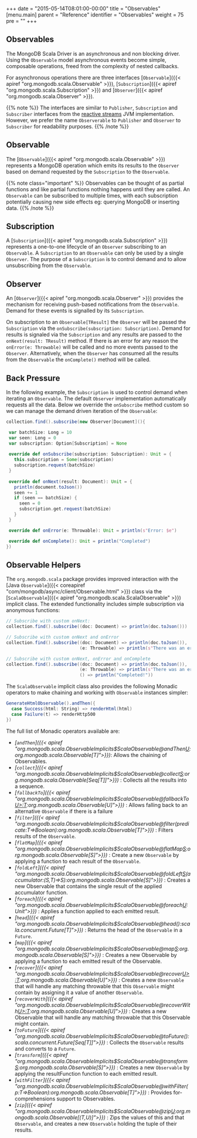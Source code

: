 +++
date = "2015-05-14T08:01:00-00:00"
title = "Observables"
[menu.main]
  parent = "Reference"
  identifier = "Observables"
  weight = 75
  pre = "<i class='fa'></i>"
+++

## Observables

The MongoDB Scala Driver is an asynchronous and non blocking driver. Using the `Observable` model asynchronous events become simple, composable operations, freed from the complexity of nested callbacks.  

For asynchronous operations there are three interfaces [`Observable`]({{< apiref "org.mongodb.scala.Observable" >}}), [`Subscription`]({{< apiref "org.mongodb.scala.Subscription" >}}) and [`Observer`]({{< apiref "org.mongodb.scala.Observer" >}}).

{{% note %}}
The interfaces are similar to `Publisher`, `Subscription` and `Subscriber` interfaces from the [reactive streams](http://www.reactive-streams.org/) JVM implementation.  However, we prefer the name `Observerable` to `Publisher` and `Observer` to `Subscriber` for readability purposes.
{{% /note %}}

## Observable
The [`Observable`]({{< apiref "org.mongodb.scala.Observable" >}}) represents a MongoDB operation which emits its results to the `Observer` based on demand requested by the `Subscription` to the `Observable`. 

{{% note class="important" %}}
Observables can be thought of as partial functions and like partial functions nothing happens until they are called. 
An `Observable` can be subscribed to multiple times, with each subscription potentially causing new side effects eg: querying MongoDB or inserting data.
{{% /note %}}

## Subscription

A [`Subscription`]({{< apiref "org.mongodb.scala.Subscription" >}}) represents a one-to-one lifecycle of an `Observer` subscribing to an `Observable`.  A `Subscription` to an `Observable` can only be used by a single `Observer`.  The purpose of a `Subscription` is to control demand and to allow unsubscribing from the `Observable`.

## Observer

An [`Observer`]({{< apiref "org.mongodb.scala.Observer" >}}) provides the mechanism for receiving push-based notifications from the
`Observable`.  Demand for these events is signalled by its `Subscription`.

On subscription to an `Observable[TResult]` the `Observer` will be passed the `Subscription` via the 
`onSubscribe(subscription: Subscription)`. Demand for results is signaled via the `Subscription` and any results are passed to the 
`onNext(result: TResult)` method.  If there is an error for any reason the `onError(e: Throwable)` will be 
called and no more events passed to the `Observer`. Alternatively, when the `Observer` has consumed all the results from the `Observable` 
the `onComplete()` method will be called.


## Back Pressure

In the following example, the `Subscription` is used to control demand when iterating an `Observable`. The default `Observer` implementation
automatically requests all the data. Below we override the `onSubscribe` method custom so we can manage the demand driven iteration of the 
`Observable`:

 ```scala
collection.find().subscribe(new Observer[Document](){

  var batchSize: Long = 10
  var seen: Long = 0
  var subscription: Option[Subscription] = None
  
  override def onSubscribe(subscription: Subscription): Unit = {
    this.subscription = Some(subscription)
    subscription.request(batchSize)
  }
  
  override def onNext(result: Document): Unit = {
    println(document.toJson())
    seen += 1
    if (seen == batchSize) {
      seen = 0
      subscription.get.request(batchSize)
    }
  }

  override def onError(e: Throwable): Unit = println(s"Error: $e")

  override def onComplete(): Unit = println("Completed")
})
```
## Observable Helpers

The `org.mongodb.scala` package provides improved interaction with the 
[Java `Observable`]({{< coreapiref "com/mongodb/async/client/Observable.html" >}}) class via the 
[`ScalaObservable`]({{< apiref "org.mongodb.scala.ScalaObservable" >}}) implicit class. The extended functionality includes simple 
subscription via anonymous functions:

```scala
// Subscribe with custom onNext:
collection.find().subscribe((doc: Document) => println(doc.toJson()))

// Subscribe with custom onNext and onError
collection.find().subscribe((doc: Document) => println(doc.toJson()),
                            (e: Throwable) => println(s"There was an error: $e"))

// Subscribe with custom onNext, onError and onComplete
collection.find().subscribe((doc: Document) => println(doc.toJson()),
                            (e: Throwable) => println(s"There was an error: $e"),
                            () => println("Completed!"))
```

The `ScalaObservable` implicit class also provides the following Monadic operators to make chaining and working with `Observable` instances 
simpler:


```scala
GenerateHtmlObservable().andThen({
  case Success(html: String) => renderHtml(html)
  case Failure(t) => renderHttp500
})

```

The full list of Monadic operators available are:

 - *[`andThen`]({{< apiref "org.mongodb.scala.ObservableImplicits$ScalaObservable@andThen[U](pf:PartialFunction[scala.util.Try[T],U]):org.mongodb.scala.Observable[T]">}})*: 
    Allows the chaining of Observables. 
 - *[`collect`]({{< apiref "org.mongodb.scala.ObservableImplicits$ScalaObservable@collect[S]():org.mongodb.scala.Observable[Seq[T]]">}})* :
    Collects all the results into a sequence.
 - *[`fallbackTo`]({{< apiref "org.mongodb.scala.ObservableImplicits$ScalaObservable@fallbackTo[U>:T](that:org.mongodb.scala.Observable[U]):org.mongodb.scala.Observable[U]">}})* :
    Allows falling back to an alternative `Observable` if there is a failure
 - *[`filter`]({{< apiref "org.mongodb.scala.ObservableImplicits$ScalaObservable@filter(predicate:T=>Boolean):org.mongodb.scala.Observable[T]">}})* :
    Filters results of the `Observable`.
 - *[`flatMap`]({{< apiref "org.mongodb.scala.ObservableImplicits$ScalaObservable@flatMap[S](mapFunction:T=>org.mongodb.scala.Observable[S]):org.mongodb.scala.Observable[S]">}})* :
    Create a new `Observable` by applying a function to each result of the `Observable`.
 - *[`foldLeft`]({{< apiref "org.mongodb.scala.ObservableImplicits$ScalaObservable@foldLeft[S](initialValue:S)(accumulator:(S,T)=>S):org.mongodb.scala.Observable[S]">}})* :
    Creates a new Observable that contains the single result of the applied accumulator function.
 - *[`foreach`]({{< apiref "org.mongodb.scala.ObservableImplicits$ScalaObservable@foreach[U](doOnEach:T=>U):Unit">}})* :
    Applies a function applied to each emitted result.
 - *[`head`]({{< apiref "org.mongodb.scala.ObservableImplicits$ScalaObservable@head():scala.concurrent.Future[T]">}})* :
    Returns the head of the `Observable` in a `Future`.
 - *[`map`]({{< apiref "org.mongodb.scala.ObservableImplicits$ScalaObservable@map[S](mapFunction:T=>S):org.mongodb.scala.Observable[S]">}})* :
    Creates a new Observable by applying a function to each emitted result of the Observable.
 - *[`recover`]({{< apiref "org.mongodb.scala.ObservableImplicits$ScalaObservable@recover[U>:T](pf:PartialFunction[Throwable,U]):org.mongodb.scala.Observable[U]">}})* :
    Creates a new `Observable` that will handle any matching throwable that this `Observable` might contain by assigning it a value of 
    another `Observable`.
 - *[`recoverWith`]({{< apiref "org.mongodb.scala.ObservableImplicits$ScalaObservable@recoverWith[U>:T](pf:PartialFunction[Throwable,org.mongodb.scala.Observable[U]]):org.mongodb.scala.Observable[U]">}})* :
    Creates a new Observable that will handle any matching throwable that this Observable might contain.
 - *[`toFuture`]({{< apiref "org.mongodb.scala.ObservableImplicits$ScalaObservable@toFuture():scala.concurrent.Future[Seq[T]]">}})* :
    Collects the `Observable` results and converts to a `Future`.
 - *[`transform`]({{< apiref "org.mongodb.scala.ObservableImplicits$ScalaObservable@transform[S](mapFunction:T=>S,errorMapFunction:Throwable=>Throwable):org.mongodb.scala.Observable[S]">}})* :
    Creates a new `Observable` by applying the resultFunction function to each emitted result.
 - *[`withFilter`]({{< apiref "org.mongodb.scala.ObservableImplicits$ScalaObservable@withFilter(p:T=>Boolean):org.mongodb.scala.Observable[T]">}})* :
    Provides for-comprehensions support to Observables.
 - *[`zip`]({{< apiref "org.mongodb.scala.ObservableImplicits$ScalaObservable@zip[U](that:org.mongodb.scala.Observable[U]):org.mongodb.scala.Observable[(T,U)]">}})* :
    Zips the values of this and that `Observable`, and creates a new `Observable` holding the tuple of their results.
